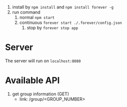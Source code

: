 1. install by `npm install` and `npm install forever -g`
2. run command
    1. normal `npm start`
    2. continuous `forever start ./.forever/config.json`
        1. stop by `forever stop app`

# Server
The server will run on `localhost:8080`

# Available API
1. get group information (GET)
    - link: <LINK>/group/<GROUP_NUMBER>
